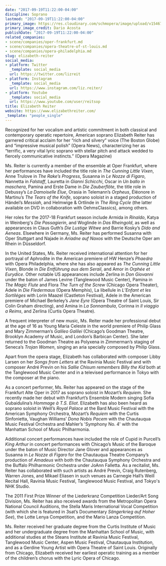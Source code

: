 ```yaml
---
date: "2017-09-19T11:22:00-04:00"
discipline: Soprano
lastmod: "2017-09-19T11:22:00-04:00"
primary_image: https://res.cloudinary.com/schmopera/image/upload/v1546741315/media/2019/01/ElizabethReiter.jpg
primary_image_credit: Dario Acosta
publishDate: "2017-09-19T11:22:00-04:00"
related_companies:
- scene/companies/oper-frankfurt.md
- scene/companies/opera-theatre-of-st-louis.md
- scene/companies/opera-philadelphia.md
slug: elizabeth-reiter
social_media:
- platform: Twitter
  _template: social_media
  url: https://twitter.com/lizreit
- platform: Instagram
  _template: social_media
  url: https://www.instagram.com/liz.reiter/
- platform: Youtube
  _template: social_media
  url: https://www.youtube.com/user/reitsop
title: Elizabeth Reiter
website: https://www.elizabethreiter.com/
_template: "people_single"
---
```

Recognized for her vocalism and artistic commitment in both classical and contemporary operatic repertoire, American soprano Elizabeth Reiter has garnered critical acclaim for her
“rich and silvery” voice (The Boston Globe) and “impressive musical polish” (Opera News), characterizing her as “terrific, a very vital lyric soprano with stellar pitch and attack
wedded to fiercely communicative instincts.” (Opera Magazine)
 
Ms. Reiter is currently a member of the ensemble at Oper Frankfurt, where her performances
have included the title role in *The Cunning Little Vixen*, Anne Trulove in *The Rake’s Progress*, Susanna in *Le Nozze di Figaro*, Nannetta in *Falstaff*, Lauretta in *Gianni Schicchi*, Oscar in *Un ballo in maschera*, Pamina and Erste Dame in *Die Zauberflöte*, the title role in Debussy’s *La Damoiselle Élue*, Orasia in Telemann’s *Orpheus*, Éléonore in Martinu’s *The Tears of the Knife*, soprano soloist in a staged production of Händel’s *Messiah*, and Helmwige & Ortlinde in *The Ring Cycle* (the latter available on DVD in
collaboration with OehmsClassics), among others.
 
Her roles for the 2017-18 Frankfurt season include Armida in *Rinaldo*, Katya in Weinberg's *Die Passagierin*, and Woglinde in *Das Rheingold*, as well as appearances in Claus Guth’s *Die Lustige Witwe* and Barrie Kosky’s *Dido and Aeneas*. Elsewhere in Germany, Ms. Reiter has performed Susanna with Oper Stuttgart and Najade in *Ariadne auf Naxos* with the Deutsche Oper am Rhein in Düsseldorf.

In the United States, Ms. Reiter received international attention for her portrayal of Aphrodite in the American premiere of HW Henze’s *Phaedra* with Opera Philadelphia, where she has also appeared as *The Cunning Little Vixen*, Blonde in *Die Entführung aus dem Serail*, and Amor in *Orphée et Eurydice*. Other notable US appearances include Zerlina in *Don Giovanni* under the baton of James Levine (Tanglewood Music Center), Pamina in *The Magic Flute* and Flora *The Turn of the Screw* (Chicago Opera Theater), Adele in *Die Fledermaus* (Opera Memphis), La libellule in *L’Enfant et les Sortiléges* with Lorin Maazel (Castleton Festival), Adele in the American premiere of Michael Berkeley’s *Jane Eyre* (Opera Theatre of Saint Louis, Sir Colin Graham directing), and Amina in *La Sonnambula*, Corinna in *Il viaggio a Reims*, and Zerlina (Curtis Opera Theatre).
 
A frequent interpreter of new music, Ms. Reiter made her professional debut at the age of 16 as Young Maria Celeste in the world premiere of Philip Glass and Mary Zimmerman’s *Galileo Galilei* (Chicago’s Goodman Theatre, Brooklyn Academy of Music, and London’s Barbican Center). She later returned to the Goodman Theatre as Polyxena in Zimmerman’s staging of Seneca’s *Trojan Women*, singing an aria specially composed by Philip Glass.

Apart from the opera stage, Elizabeth has collaborated with composer Libby Larsen on her
*Songs from Letters* at the Ravinia Music Festival and with composer André Previn on his *Sallie Chisum remembers Billy the Kid* both at the Tanglewood Music Center and in a
televised performance in Tokyo with the composer at the piano.
 
As a concert performer, Ms. Reiter has appeared on the stage of the Frankfurt Alte Oper in 2017 as soprano soloist in Mozart’s *Requiem*. She recently made her debut with Frankfurt’s Ensemble Modern singing Sofia Gubaidulina’s *Hommage à T.S. Eliot*. Elizabeth has also been heard as soprano soloist in Weill’s *Royal Palace* at the Bard Music Festival with the American Symphony Orchestra, Mozart’s *Requiem* with the Curtis Sinfonietta, Vaughan Williams’ *Dona Nobis Pacem* with the Chautauqua Music Festival Orchestra and Mahler’s 'Symphony No. 4' with the Manhattan School of Music Philharmonia.
 
Additional concert performances have included the role of Cupid in Purcell’s *King Arthur* in concert performances with Chicago’s Music of the Baroque under the baton of Music Director Jane Glover and appearances as Susanna in *Le Nozze di Figaro* for the Chautauqua Theatre Company’s production of *Amadeus* with both the Chautauqua Symphony Orchestra and the Buffalo Philharmonic Orchestra under JoAnn Falletta. As a recitalist, Ms. Reiter has collaborated with such artists as André Previn, Craig Rutenberg, Warren Jones, and Mikael Eliasen in such venues as Carnegie Hall’s Weill Recital Hall, Ravinia Music Festival, Tanglewood Music Festival, and Tokyo's NHK Studio.

The 2011 First Prize Winner of the Liederkranz Competition Lieder/Art Song Division, Ms. Reiter has also received awards from the Metropolitan Opera National Council Auditions, the Stella Maris International Vocal Competition (with which she is featured in 3sat’s Documentary
*Sängerkrieg auf Hoher See*), the Lotte Lenya Competition, and the Mario Lanza Competition.
 
Ms. Reiter received her graduate degree from the Curtis Institute of Music and her undergraduate degree from the Manhattan School of Music, with additional studies at the Steans Institute at Ravinia Music Festival, Tanglewood Music Center, Aspen Music Festival, Chautauqua Institution, and as a Gerdine Young Artist with Opera Theatre of Saint Louis. Originally from Chicago, Elizabeth received her earliest operatic training as a member of the children’s chorus with the Lyric Opera of Chicago.